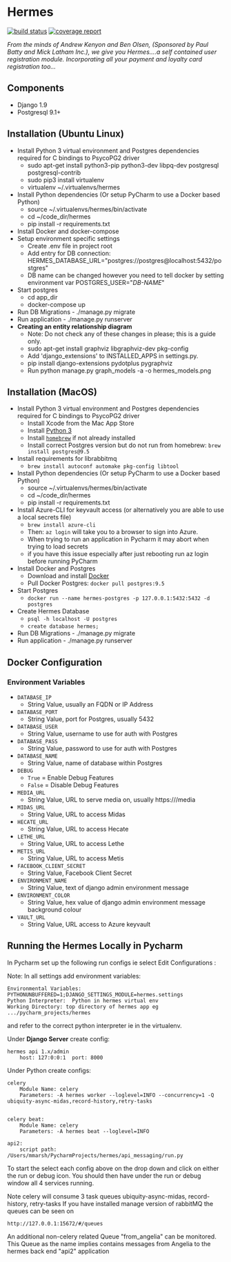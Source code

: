 # Hermes

[![build status](https://gitlab.com/hellobink/Olympus/hermes/badges/master/build.svg)](https://gitlab.com/hellobink/Olympus/hermes/commits/master) [![coverage report](https://gitlab.com/hellobink/Olympus/hermes/badges/master/coverage.svg)](https://gitlab.com/hellobink/Olympus/hermes/commits/master)

*From the minds of Andrew Kenyon and Ben Olsen, (Sponsored by Paul Batty and Mick Latham Inc.),
 we give you Hermes....a self contained user registration module. Incorporating all your payment and loyalty card registration too...*

## Components
 * Django 1.9
 * Postgresql 9.1+

## Installation (Ubuntu Linux)
 * Install Python 3 virtual environment and Postgres dependencies required for C bindings to PsycoPG2 driver
   * sudo apt-get install python3-pip python3-dev libpq-dev postgresql postgresql-contrib
   * sudo pip3 install virtualenv
   * virtualenv ~/.virtualenvs/hermes
 * Install Python dependencies (Or setup PyCharm to use a Docker based Python)
   * source  ~/.virtualenvs/hermes/bin/activate
   * cd ~/code_dir/hermes
   * pip install -r requirements.txt
 * Install Docker and docker-compose
 * Setup environment specific settings
   * Create .env file in project root
   * Add entry for DB connection: HERMES_DATABASE_URL="postgres://postgres@localhost:5432/postgres"
   * DB name can be changed however you need to tell docker by setting environment var POSTGRES_USER="*DB-NAME*"
 * Start postgres
   * cd app_dir
   * docker-compose up
 * Run DB Migrations - ./manage.py migrate
 * Run application - ./manage.py runserver
 * __Creating an entity relationship diagram__
   * Note: Do not check any of these changes in please; this is a guide only.
   * sudo apt-get install graphviz libgraphviz-dev pkg-config
   * Add 'django_extensions' to INSTALLED_APPS in settings.py.
   * pip install django-extensions pydotplus pygraphviz
   * Run python manage.py graph_models -a -o hermes_models.png

## Installation (MacOS)
 * Install Python 3 virtual environment and Postgres dependencies required for C bindings to PsycoPG2 driver
     * Install Xcode from the Mac App Store
     * Install [Python 3](https://www.python.org/downloads/mac-osx/) 
     * Install [`homebrew`](https://brew.sh) if not already installed
     * Install correct Postgres version but do not run from homebrew: `brew install postgres@9.5`
 * Install requirements for librabbitmq
   * `brew install autoconf automake pkg-config libtool`
 * Install Python dependencies (Or setup PyCharm to use a Docker based Python)
   * source  ~/.virtualenvs/hermes/bin/activate
   * cd ~/code_dir/hermes
   * pip install -r requirements.txt
 * Install Azure-CLI for keyvault access (or alternatively you are able to use a local secrets file)
   * `brew install azure-cli`    
   * Then: `az login` will take you to a browser to sign into Azure. 
   * When trying to run an application in Pycharm it may abort when trying to load secrets
   - if you have this issue especially after just rebooting run az login before running PyCharm
 * Install Docker and Postgres
     * Download and install [Docker](https://docs.docker.com/docker-for-mac/install/)
     * Pull Docker Postgres: `docker pull postgres:9.5`
 * Start Postgres
     * `docker run --name hermes-postgres -p 127.0.0.1:5432:5432 -d postgres`
 * Create Hermes Database
     * `psql -h localhost -U postgres`
     * `create database hermes;` 
 * Run DB Migrations - ./manage.py migrate
 * Run application - ./manage.py runserver


## Docker Configuration

### Environment Variables

- `DATABASE_IP`
  - String Value, usually an FQDN or IP Address
- `DATABASE_PORT`
  - String Value, port for Postgres, usually 5432
- `DATABASE_USER`
  - String Value, username to use for auth with Postgres
- `DATABASE_PASS`
  - String Value, password to use for auth with Postgres
- `DATABASE_NAME`
  - String Value, name of database within Postgres
- `DEBUG`
  - `True` = Enable Debug Features
  - `False` = Disable Debug Features
- `MEDIA_URL`
  - String Value, URL to serve media on, usually https://<fqdn>/media
- `MIDAS_URL`
  - String Value, URL to access Midas
- `HECATE_URL`
  - String Value, URL to access Hecate
- `LETHE_URL`
  - String Value, URL to access Lethe
- `METIS_URL`
  - String Value, URL to access Metis
- `FACEBOOK_CLIENT_SECRET`
  - String Value, Facebook Client Secret
- `ENVIRONMENT_NAME`
  - String Value, text of django admin environment message
- `ENVIRONMENT_COLOR`
  - String Value, hex value of django admin environment message background colour
- `VAULT_URL`
  - String Value, URL access to Azure keyvault

## Running the Hermes Locally in Pycharm

In Pycharm set up the following run configs ie select Edit Configurations :

Note: In all settings add environment variables:

    Environmental Variables: PYTHONUNBUFFERED=1;DJANGO_SETTINGS_MODULE=hermes.settings
    Python Interpreter:  Python in hermes virtual env
    Working Directory: top directory of hermes app eg .../pycharm_projects/hermes
and refer to the correct python interpreter ie in the virtualenv.

Under **Django Server** create config:
    
    hermes api 1.x/admin
        host: 127:0:0:1  port: 8000

Under Python create configs:

    celery
        Module Name: celery
        Parameters: -A hermes worker --loglevel=INFO --concurrency=1 -Q ubiquity-async-midas,record-history,retry-tasks
        

    celery beat:
        Module Name: celery
        Parameters: -A hermes beat --loglevel=INFO

    api2:
        script path: /Users/mmarsh/PycharmProjects/hermes/api_messaging/run.py

To start the select each config above on the drop down and click on either the
run or debug icon. You should then have under the run or debug window all 4 
services running. 

Note celery will consume 3 task queues ubiquity-async-midas, record-history, retry-tasks
If you have installed manage version of rabbitMQ the queues can be seen on

    http://127.0.0.1:15672/#/queues

An additional non-celery related Queue "from_angelia" can be monitored. This Queue as the name implies
contains messages from Angelia to the hermes back end "api2" application
